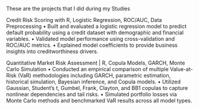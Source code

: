 These are the projects that I did during my Studies

Credit Risk Scoring with R, Logistic Regression, ROC/AUC, Data Preprocessing
• Built and evaluated a logistic regression model to predict default probability using a credit dataset with demographic
and financial variables.
• Validated model performance using cross-validation and ROC/AUC metrics.
• Explained model coefficients to provide business insights into creditworthiness drivers.


Quantitative Market Risk Assessment | R, Copula Models, GARCH, Monte Carlo Simulation
• Conducted an empirical comparison of multiple Value-at-Risk (VaR) methodologies including GARCH, parametric
estimation, historical simulation, Bayesian inference, and Copula models.
• Utilized Gaussian, Student’s t, Gumbel, Frank, Clayton, and BB1 copulas to capture nonlinear dependencies and tail
risks.
• Simulated portfolio losses via Monte Carlo methods and benchmarked VaR results across all model types.
